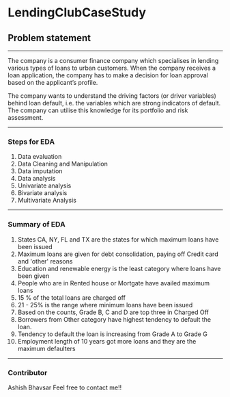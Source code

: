 # LendingClubCaseStudy
## Problem statement
<hr>
The company is a consumer finance company which specialises in lending various types of loans to urban customers. When the company receives a loan application, the company has to make a decision for loan approval based on the applicant’s profile.

The company wants to understand the driving factors (or driver variables) behind loan default, i.e. the variables which are strong indicators of default. The company can utilise this knowledge for its portfolio and risk assessment.
<hr>

### Steps for EDA
1.  Data evaluation
2.  Data Cleaning and Manipulation
3.  Data imputation
4.  Data analysis
  1.  Univariate analysis
  2.  Bivariate analysis
  3.  Multivariate Analysis
<hr>

### Summary of EDA
1.  States CA, NY, FL and TX are the states for which maximum loans have been issued
2.  Maximum loans are given for debt consolidation, paying off Credit card and 'other' reasons
3.  Education and renewable energy is the least category where loans have been given
4.  People who are in Rented house or Mortgate have availed maximum loans
5.  15 % of the total loans are charged off
6.  21 - 25% is the range where minimum loans have been issued
7.  Based on the counts, Grade B, C and D are top three in Charged Off
8.  Borrowers from Other category have highest tendency to default the loan.
9.  Tendency to default the loan is increasing from Grade A to Grade G
10.  Employment length of 10 years got more loans and they are the maximum defaulters
<hr>

### Contributor
Ashish Bhavsar 
Feel free to contact me!!
